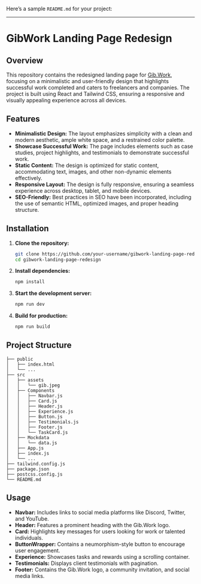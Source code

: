 Here’s a sample `README.md` for your project:

---

# GibWork Landing Page Redesign

## Overview

This repository contains the redesigned landing page for [Gib.Work](https://gib.work), focusing on a minimalistic and user-friendly design that highlights successful work completed and caters to freelancers and companies. The project is built using React and Tailwind CSS, ensuring a responsive and visually appealing experience across all devices. 

## Features

- **Minimalistic Design:** The layout emphasizes simplicity with a clean and modern aesthetic, ample white space, and a restrained color palette.
- **Showcase Successful Work:** The page includes elements such as case studies, project highlights, and testimonials to demonstrate successful work.
- **Static Content:** The design is optimized for static content, accommodating text, images, and other non-dynamic elements effectively.
- **Responsive Layout:** The design is fully responsive, ensuring a seamless experience across desktop, tablet, and mobile devices.
- **SEO-Friendly:** Best practices in SEO have been incorporated, including the use of semantic HTML, optimized images, and proper heading structure.

## Installation

1. **Clone the repository:**
   ```bash
   git clone https://github.com/your-username/gibwork-landing-page-redesign.git
   cd gibwork-landing-page-redesign
   ```

2. **Install dependencies:**
   ```bash
   npm install
   ```

3. **Start the development server:**
   ```bash
   npm run dev
   ```

4. **Build for production:**
   ```bash
   npm run build
   ```

## Project Structure

```
├── public
│   ├── index.html
│   └── ...
├── src
│   ├── assets
│   │   └── gib.jpeg
│   ├── Components
│   │   ├── Navbar.js
│   │   ├── Card.js
│   │   ├── Header.js
│   │   ├── Experience.js
│   │   ├── Button.js
│   │   ├── Testimonials.js
│   │   ├── Footer.js
│   │   └── TaskCard.js
│   ├── Mockdata
│   │   └── data.js
│   ├── App.js
│   ├── index.js
│   └── ...
├── tailwind.config.js
├── package.json
├── postcss.config.js
└── README.md
```

## Usage

- **Navbar:** Includes links to social media platforms like Discord, Twitter, and YouTube.
- **Header:** Features a prominent heading with the Gib.Work logo.
- **Card:** Highlights key messages for users looking for work or talented individuals.
- **ButtonWrapper:** Contains a neumorphism-style button to encourage user engagement.
- **Experience:** Showcases tasks and rewards using a scrolling container.
- **Testimonials:** Displays client testimonials with pagination.
- **Footer:** Contains the Gib.Work logo, a community invitation, and social media links.